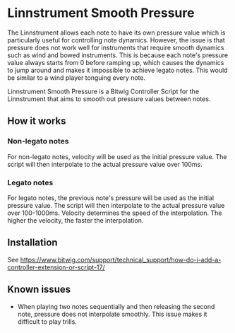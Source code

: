 # Linnstrument Smooth Pressure

The Linnstrument allows each note to have its own pressure value which is particularly useful for controlling note dynamics. However, the issue is that pressure does not work well for instruments that require smooth dynamics such as wind and bowed instruments. This is because each note's pressure value always starts from 0 before ramping up, which causes the dynamics to jump around and makes it impossible to achieve legato notes. This would be similar to a wind player tonguing every note.

Linnstrument Smooth Pressure is a Bitwig Controller Script for the Linnstrument that aims to smooth out pressure values between notes.

## How it works

### Non-legato notes

For non-legato notes, velocity will be used as the initial pressure value. The script will then interpolate to the actual pressure value over 100ms.

### Legato notes

For legato notes, the previous note's pressure will be used as the initial pressure value. The script will then interpolate to the actual pressure value over 100-1000ms. Velocity determines the speed of the interpolation. The higher the velocity, the faster the interpolation.

## Installation

See https://www.bitwig.com/support/technical_support/how-do-i-add-a-controller-extension-or-script-17/

## Known issues

- When playing two notes sequentially and then releasing the second note, pressure does not interpolate smoothly. This issue makes it difficult to play trills.